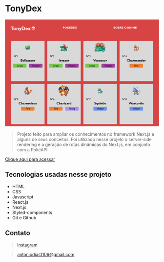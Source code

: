 # TonyDex
![preview](https://github.com/Tonybrh/TonyDex/blob/main/public/images/pokedexReadme.png)

>Projeto feito para ampliar os conhecimentos no framework Next.js e alguns de seus conceitos. Foi utilizado nesse projeto o server-side rendering e a geração de rotas dinâmicas do Next.js, em conjunto com a PokéAPI

[Clique aqui para acessar](https://tonydex.vercel.app/)

## Tecnologias usadas nesse projeto
- HTML
- CSS
- Javascript
- React.js
- Next.js
- Styled-components
- Git e Github

## Contato
> [Instagram](https://www.instagram.com/noneeeduardo/?hl=pt-br)

> antoniodias1106@gmail.com














